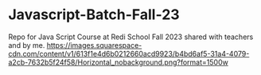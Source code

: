 # Javascript-Batch-Fall-23
Repo for Java Script Course at Redi School Fall 2023 shared with teachers and by me.
https://images.squarespace-cdn.com/content/v1/613f1e4d6b0212660acd9923/b4bd6af5-31a4-4079-a2cb-7632b5f24f58/Horizontal_nobackground.png?format=1500w
